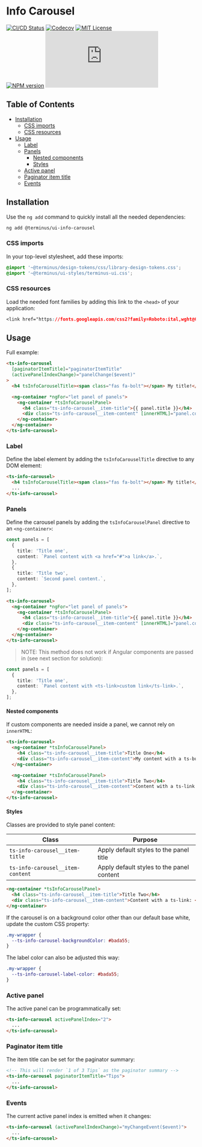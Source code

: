 <h1>Info Carousel</h1>

[![CI/CD Status][github-action-badge]][github-action-link] [![Codecov][codecov-badge]][codecov-project] [![MIT License][license-image]][license-url]  
[![NPM version][npm-version-image]][npm-package] [![Library size][file-size-badge]][raw-distribution-js]

<!-- START doctoc generated TOC please keep comment here to allow auto update -->
<!-- DON'T EDIT THIS SECTION, INSTEAD RE-RUN doctoc TO UPDATE -->
## Table of Contents

- [Installation](#installation)
  - [CSS imports](#css-imports)
  - [CSS resources](#css-resources)
- [Usage](#usage)
  - [Label](#label)
  - [Panels](#panels)
    - [Nested components](#nested-components)
    - [Styles](#styles)
  - [Active panel](#active-panel)
  - [Paginator item title](#paginator-item-title)
  - [Events](#events)

<!-- END doctoc generated TOC please keep comment here to allow auto update -->

## Installation

Use the `ng add` command to quickly install all the needed dependencies:

```bash
ng add @terminus/ui-info-carousel
```

### CSS imports

In your top-level stylesheet, add these imports:

```css
@import '~@terminus/design-tokens/css/library-design-tokens.css';
@import '~@terminus/ui-styles/terminus-ui.css';
```  

### CSS resources

Load the needed font families by adding this link to the `<head>` of your application:

```css
<link href="https://fonts.googleapis.com/css2?family=Roboto:ital,wght@0,400;0,500;0,700;1,400&display=swap" rel="stylesheet">
```

## Usage

Full example:

```html
<ts-info-carousel
  [paginatorItemTitle]="paginatorItemTitle"
  (activePanelIndexChange)="panelChange($event)"
>
  <h4 tsInfoCarouselTitle><span class="fas fa-bolt"></span> My title!</h4>

  <ng-container *ngFor="let panel of panels">
    <ng-container *tsInfoCarouselPanel>
      <h4 class="ts-info-carousel__item-title">{{ panel.title }}</h4>
      <div class="ts-info-carousel__item-content" [innerHTML]="panel.content"></div>
    </ng-container>
  </ng-container>
</ts-info-carousel>
```

### Label

Define the label element by adding the `tsInfoCarouselTitle` directive to any DOM element:

```html
<ts-info-carousel>
  <h4 tsInfoCarouselTitle><span class="fas fa-bolt"></span> My title!</h4>
  ...
</ts-info-carousel>
```

### Panels

Define the carousel panels by adding the `tsInfoCarouselPanel` directive to an `<ng-container>`:

```typescript
const panels = [
  {
    title: 'Title one',
    content: `Panel content with <a href="#">a link</a>.`,
  },
  {
    title: 'Title two',
    content: `Second panel content.`,
  },
];
```

```html
<ts-info-carousel>
  <ng-container *ngFor="let panel of panels">
    <ng-container *tsInfoCarouselPanel>
      <h4 class="ts-info-carousel__item-title">{{ panel.title }}</h4>
      <div class="ts-info-carousel__item-content" [innerHTML]="panel.content"></div>
    </ng-container>
  </ng-container>
</ts-info-carousel>
```

> NOTE: This method does not work if Angular components are passed in (see next section for solution):

```typescript
const panels = [
  {
    title: 'Title one',
    content: `Panel content with <ts-link>custom link</ts-link>.`,
  },
];
```

#### Nested components

If custom components are needed inside a panel, we cannot rely on `innerHTML`:

```html
<ts-info-carousel>
  <ng-container *tsInfoCarouselPanel>
    <h4 class="ts-info-carousel__item-title">Title One</h4>
    <div class="ts-info-carousel__item-content">My content with a ts-button: <ts-button>My button</ts-button></div>
  </ng-container>

  <ng-container *tsInfoCarouselPanel>
    <h4 class="ts-info-carousel__item-title">Title Two</h4>
    <div class="ts-info-carousel__item-content">Content with a ts-link: <ts-link [destination]="['foo', 'bar']">My link</ts-link></div>
  </ng-container>
</ts-info-carousel>
```

#### Styles

Classes are provided to style panel content:

|              Class               |                  Purpose                  |
|----------------------------------|-------------------------------------------|
| `ts-info-carousel__item-title`   | Apply default styles to the panel title   |
| `ts-info-carousel__item-content` | Apply default styles to the panel content |

```html
<ng-container *tsInfoCarouselPanel>
  <h4 class="ts-info-carousel__item-title">Title Two</h4>
  <div class="ts-info-carousel__item-content">Content with a ts-link: <ts-link [destination]="['foo', 'bar']">My link</ts-link></div>
</ng-container>
```

If the carousel is on a background color other than our default base white, update the custom CSS property:

```css
.my-wrapper {
  --ts-info-carousel-backgroundColor: #bada55;
}
```

The label color can also be adjusted this way:

```css
.my-wrapper {
  --ts-info-carousel-label-color: #bada55;
}
```

### Active panel

The active panel can be programmatically set:

```html
<ts-info-carousel activePanelIndex="2">
  ...
</ts-info-carousel>
```

### Paginator item title

The item title can be set for the paginator summary:

```html
<!-- This will render `1 of 3 Tips` as the paginator summary -->
<ts-info-carousel paginatorItemTitle="Tips">
  ...
</ts-info-carousel>
```

### Events

The current active panel index is emitted when it changes:

```html
<ts-info-carousel (activePanelIndexChange)="myChangeEvent($event)">
  ...
</ts-info-carousel>
```

<!-- Links -->
[license-url]:         https://github.com/GetTerminus/terminus-oss/blob/release/LICENSE
[license-image]:       http://img.shields.io/badge/license-MIT-blue.svg
[codecov-project]:     https://codecov.io/gh/GetTerminus/terminus-oss
[codecov-badge]:       https://codecov.io/gh/GetTerminus/terminus-oss/branch/release/graph/badge.svg
[npm-version-image]:   http://img.shields.io/npm/v/@terminus/ui-info-carousel.svg
[npm-package]:         https://www.npmjs.com/package/@terminus/ui-info-carousel
[github-action-badge]: https://github.com/GetTerminus/terminus-oss/workflows/Release%20CI/badge.svg
[github-action-link]:  https://github.com/GetTerminus/terminus-oss/actions?query=workflow%3A%22CI+Release%22
[file-size-badge]:     http://img.badgesize.io/https://unpkg.com/@terminus/ui-info-carousel/bundles/terminus-ui-info-carousel.umd.min.js?compression=gzip
[raw-distribution-js]: https://unpkg.com/@terminus/ui-checkbox/bundles/terminus-ui-info-carousel.umd.js
